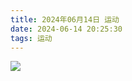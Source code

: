```yaml
---
title: 2024年06月14日 运动
date: 2024-06-14 20:25:30
tags: 运动
---
```


<link rel="stylesheet" href="/../css/images.css">

<!-- more -->

<img class="half" src="/../images/exercise/2024-06-14.jpg"></img>
